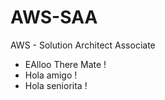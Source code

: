 # AWS-SAA
AWS - Solution Architect Associate

+ EAlloo There Mate !
+ Hola amigo !
+ Hola seniorita !